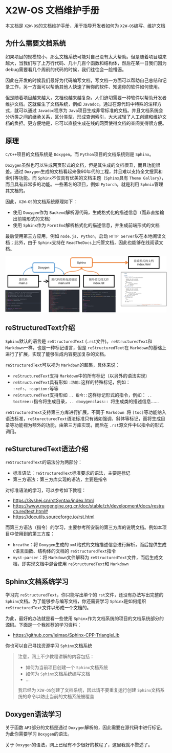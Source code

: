 # X2W-OS 文档维护手册

本文档是 `X2W-OS`的文档维护手册，用于指导开发者如何为 `X2W-OS`编写、维护文档

## 为什么需要文档系统

如果项目的规模较小，那么文档系统可能对自己没有太大帮助。但是随着项目越来越大，当我们写了上万行代码、几十几百个函数和结构体，然后在某一日我们因为debug需要看几个周前的代码的时候，我们往往会一脸懵逼。

因此在开发的时候我们最好为代码编写文档，写文档一方面可以帮助自己总结和记录工作，另一方面可以帮助其他人快速了解你的软件、知道你的软件如何使用。

但是随着项目越来越大，文档也越来越复杂。人们迫切需要一种软件以帮助开发者维护文档。这就催生了文档系统，例如 `Javadoc`。通过在源代码中特殊的注释方式，就可以通过 `Javadoc`程序为 `Java`项目生成非常标准的文档。并且文档系统会分析类之间的继承关系，区分类型，形成查询索引，大大减轻了人工创建和维护文档的负担。更方便地是，它可以直接生成在线的网页使得文档的查阅变得很方便。

## 原理

`C/C++`项目的文档系统是 `Doxygen`。而 `Python`项目的文档系统则是 `Sphinx`。

`Doxygen`虽然也可以生成网页形式的文档，但是其生成的文档很丑，而且功能很差。通过 `Doxygen`生成的文档看起来像90年代的工程，并且难以支持全文搜索和索引等功能。而 `Sphinx`不仅具有优美的文档主题（`Sphinx`具有 `Theme Gallary`），而且具有非常多的功能。一些著名的项目，例如 `Pytorch`，就是利用 `Sphnix`管理其文档的。

因此，`X2W-OS`的文档系统原理如下：

- 使用 `Doxygen`作为 `Backend`解析源代码，生成格式化的描述信息（而非直接输出前端形式的文档）
- 使用 `Sphinx`作为 `ForntEnd`解析格式化的描述信息，并生成前端形式的文档

最后使用第三方应用，例如 `node.js`、`Python`，启动 `HTTP Server`以在本地阅读文档；此外，由于 `Sphinx`支持在 `ReadTheDocs`上托管文档，因此也能够在线阅读文档。

![1680607479032](image/README/1680607479032.png "X2W-OS文档系统原理")

## reStructuredText介绍

`Sphinx`默认的语言是 `reStructuredText` (`.rst`文件)。`reStructuredText`和 `Markdown`一样，也是一种标记语言，但是 `reStructuredText`在 `Markdown`的基础上进行了扩展，实现了能够生成内容更加复杂的文档。

`reStructuredText`可以视为 `Markdown`的超集，具体来说：

- `reStructuredText`支持 `Markdown`中的所有标记（以另外的语法实现)
- `reStructuredText`具有形如 `:功能:`这样的特殊标记，例如： `:ref:`、`:caption:`等等
- `reStructuredText`支持形如 `.. 指令::`这样标记形式的指令，例如： `.. toctree::`指令将生成目录，`.. doxygenclass:: `将生成类的描述信息……

`reStructuredText`支持第三方库进行扩展。不同于 `Markdown `将 `[toc]`等功能纳入语法标准，`reSturecturedText`语法标准只有诸如强调、斜体等标记，而将生成目录等功能视为额外的功能，由第三方库实现，而后在 `.rst`源文件中以指令的形式调用。

## reSturcturedText语法介绍

`reStructuredText`的语法分为两部分：

- 标准语法：`reStructuredText`标准要求的语法，主要是标记
- 第三方语法：第三方库实现的语法，主要是指令

对标准语法的学习，可以参考如下教程：

- https://3vshej.cn/rstSyntax/index.html
- https://www.megengine.org.cn/doc/stable/zh/development/docs/restructuredtext.html#
- https://docutils.sourceforge.io/rst.html

而第三方语法（指令）的学习，主要参考所安装的第三方库的说明文档。例如本项目中使用到的第三方库：

- `breathe`：将 `Doxygen`生成的 `xml`格式的文档描述信息进行解析，而后提供生成 `C`语言函数、结构体的文档的 `reStructuredText`指令
- `myst-parser`：将 `Markdown`文件解释为 `reStructuredText`文件，而后生成文档，即实现文档中混合使用 `reStructuredText`和 `Markdown`

## Sphinx文档系统学习

学习完 `reStructuredText`，你只能写出单个的 `rst`文件，还没有办法写出完整的 `Sphinx`文档。为了能够参与编写文档，你还需要学习 `Sphinx`是如何组织 `reStructuredText`文件以形成一个文档的。

为此，最好的办法就是看一些使用 `Sphinx`作为文档系统的项目的文档系统部分的源码。下面是一个我推荐的学习资料：

- https://github.com/leimao/Sphinx-CPP-TriangleLib

你也可以自己寻找资源学习 `Sphinx`文档系统

> 注意，网上不少教程讲解的内容包括：
>
> - 如何为当前项目创建一个 `Sphinx`文档系统
> - 如何为 `Sphinx`文档系统编写文档
> - …
>
> 我已经为 `X2W-OS`创建了文档系统，因此请不要重复运行创建 `Sphinx`文档系统的命令以防止当前的文档系统被覆盖

## Doxygen语法学习

关于函数 `API`部分的文档是通过 `Doxygen`解析的，因此需要在源代码中进行标记，为此你需要学习 `Doxygen`的语法。

关于 `Doxygen`的语法，网上已经有不少很好的教程了，这里我就不赘述了。
